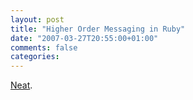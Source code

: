 ```yaml
---
layout: post
title: "Higher Order Messaging in Ruby"
date: "2007-03-27T20:55:00+01:00"
comments: false
categories: 
---
```


<p><a href="http://kbullock.ringworld.org/2007/3/26/higher-order-messaging">Neat</a>.</p>


